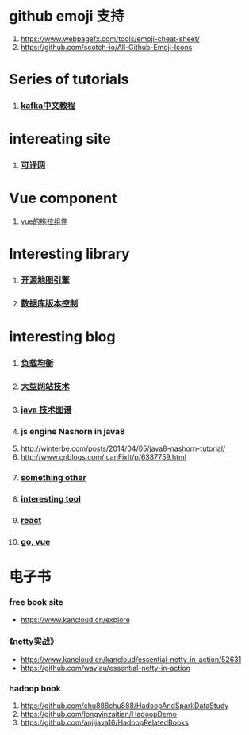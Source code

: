 # github emoji 支持
1. https://www.webpagefx.com/tools/emoji-cheat-sheet/
2. https://github.com/scotch-io/All-Github-Emoji-Icons

# Series of tutorials
1. ### [kafka中文教程](http://orchome.com/kafka/index)

# intereating site
1. ### [可译网](https://coyee.com/)




# Vue component
1. [vue的拖拉组件](https://github.com/SortableJS/Vue.Draggable)

# Interesting library
1. ### [开源地图引擎](http://openlayers.org/)
2. ### [数据库版本控制](https://github.com/flyway/flyway)


# interesting blog
1. ### [负载均衡](http://www.cnblogs.com/edisonchou/category/585873.html)
2. ### [大型网站技术](http://www.cnblogs.com/edisonchou/p/3773828.html)
3. ### [java 技术图谱](https://mp.weixin.qq.com/s/UIg98kmGKxnpW8hh_6yxeg)
4. ### js engine Nashorn  in java8
1. http://winterbe.com/posts/2014/04/05/java8-nashorn-tutorial/
2. http://www.cnblogs.com/IcanFixIt/p/6387759.html
5. ###  [something other](https://halfrost.com)
6. ### [interesting tool](https://haoji.me/)
7. ### [react](https://github.com/hujiulong/blog)
8. ### [go, vue](http://www.chairis.cn)



# 电子书
### free book site
- https://www.kancloud.cn/explore

### 《netty实战》
- https://www.kancloud.cn/kancloud/essential-netty-in-action/52631
- https://github.com/waylau/essential-netty-in-action

### hadoop book
1. https://github.com/chu888chu888/HadoopAndSparkDataStudy
2. https://github.com/longyinzaitian/HadoopDemo
3. https://github.com/anjijava16/HadoopRelatedBooks
